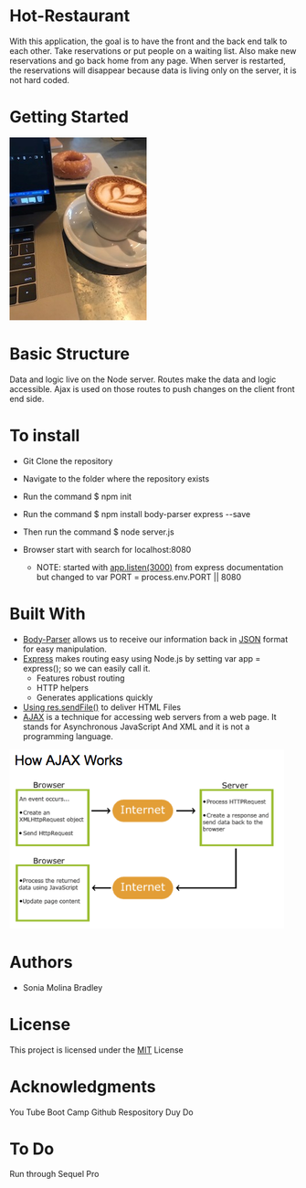 # Hot-Restaurant
With this application, the goal is to have the front and the back end talk to each other. 
Take  reservations or put people on a waiting list.  Also make new reservations and go back home from any page.  When server is restarted, the reservations will disappear because data is living only on the server, it is not hard coded.  

# Getting Started
![](assets/images/coffe.jpg)


# Basic Structure
Data and logic live on the Node server.  Routes make the data and logic accessible.  Ajax is used on those routes to push changes on the client front end side.

# To install
* Git Clone the repository
* Navigate to the folder where the repository exists
* Run the command $ npm init
* Run the command $ npm install body-parser express --save
* Then run the command $ node server.js

* Browser start with search for localhost:8080 
    * NOTE: started with [app.listen(3000)](https://expressjs.com/en/starter/hello-world.html) from express documentation but changed to var PORT = process.env.PORT || 8080


# Built With
* [Body-Parser](https://www.npmjs.com/package/body-parser) allows us to receive our information back in [JSON](https://en.wikipedia.org/wiki/JSON#Example) format for easy manipulation.
* [Express](https://www.npmjs.com/package/express) makes routing easy using Node.js by setting var app = express(); so we can easily call it.
    * Features robust routing
    * HTTP helpers
    * Generates applications quickly
* [Using res.sendFile()](https://scotch.io/tutorials/use-expressjs-to-deliver-html-files) to deliver HTML Files
* [AJAX](https://www.w3schools.com/xml/ajax_intro.asp) is a technique for accessing web servers from a web page.  It stands for Asynchronous JavaScript And XML and it is not a programming language.

![](assets/images/AJAX.png)

# Authors

* Sonia Molina Bradley

# License
This project is licensed under the [MIT](https://github.com/expressjs/body-parser/blob/master/LICENSE) License 

# Acknowledgments

You Tube 
Boot Camp Github Respository
Duy Do

# To Do
Run through Sequel Pro




